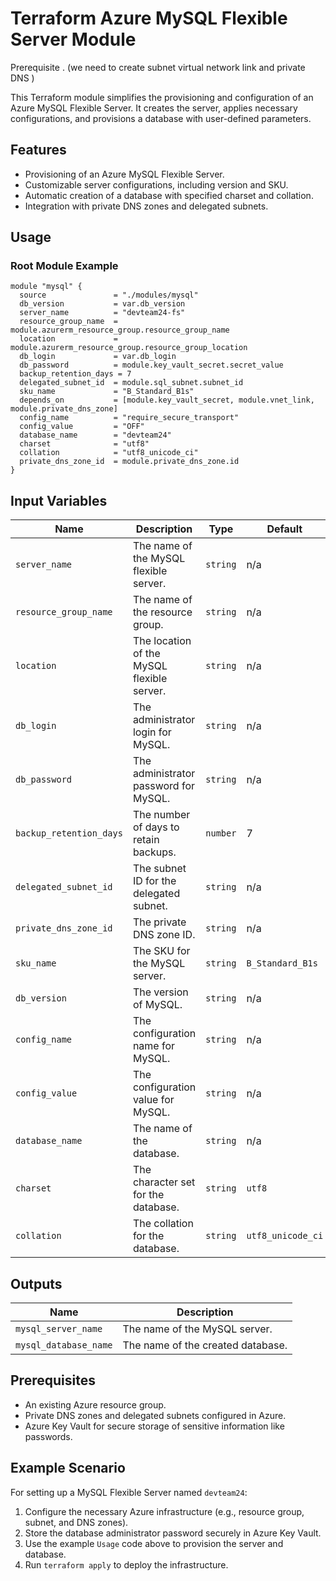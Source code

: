 # Terraform Azure MySQL Flexible Server Module

Prerequisite . (we need to create subnet virtual network link and private DNS )

This Terraform module simplifies the provisioning and configuration of an Azure MySQL Flexible Server. It creates the server, applies necessary configurations, and provisions a database with user-defined parameters.

## Features
- Provisioning of an Azure MySQL Flexible Server.
- Customizable server configurations, including version and SKU.
- Automatic creation of a database with specified charset and collation.
- Integration with private DNS zones and delegated subnets.

## Usage

### Root Module Example
```hcl
module "mysql" {
  source               = "./modules/mysql"
  db_version           = var.db_version
  server_name          = "devteam24-fs"
  resource_group_name  = module.azurerm_resource_group.resource_group_name
  location             = module.azurerm_resource_group.resource_group_location
  db_login             = var.db_login
  db_password          = module.key_vault_secret.secret_value
  backup_retention_days = 7
  delegated_subnet_id  = module.sql_subnet.subnet_id
  sku_name             = "B_Standard_B1s"
  depends_on           = [module.key_vault_secret, module.vnet_link, module.private_dns_zone]
  config_name          = "require_secure_transport"
  config_value         = "OFF"
  database_name        = "devteam24"
  charset              = "utf8"
  collation            = "utf8_unicode_ci"
  private_dns_zone_id  = module.private_dns_zone.id
}
```

## Input Variables

| Name                   | Description                                        | Type     | Default | Required |
|------------------------|----------------------------------------------------|----------|---------|----------|
| `server_name`          | The name of the MySQL flexible server.             | `string` | n/a     | Yes      |
| `resource_group_name`  | The name of the resource group.                   | `string` | n/a     | Yes      |
| `location`             | The location of the MySQL flexible server.         | `string` | n/a     | Yes      |
| `db_login`             | The administrator login for MySQL.                | `string` | n/a     | Yes      |
| `db_password`          | The administrator password for MySQL.             | `string` | n/a     | Yes      |
| `backup_retention_days`| The number of days to retain backups.             | `number` | 7       | No       |
| `delegated_subnet_id`  | The subnet ID for the delegated subnet.            | `string` | n/a     | Yes      |
| `private_dns_zone_id`  | The private DNS zone ID.                           | `string` | n/a     | Yes      |
| `sku_name`             | The SKU for the MySQL server.                      | `string` | `B_Standard_B1s` | No |
| `db_version`           | The version of MySQL.                              | `string` | n/a     | Yes      |
| `config_name`          | The configuration name for MySQL.                 | `string` | n/a     | Yes      |
| `config_value`         | The configuration value for MySQL.                | `string` | n/a     | Yes      |
| `database_name`        | The name of the database.                          | `string` | n/a     | Yes      |
| `charset`              | The character set for the database.               | `string` | `utf8`  | No       |
| `collation`            | The collation for the database.                   | `string` | `utf8_unicode_ci` | No |

## Outputs

| Name                  | Description                            |
|-----------------------|----------------------------------------|
| `mysql_server_name`   | The name of the MySQL server.          |
| `mysql_database_name` | The name of the created database.      |

## Prerequisites
- An existing Azure resource group.
- Private DNS zones and delegated subnets configured in Azure.
- Azure Key Vault for secure storage of sensitive information like passwords.

## Example Scenario
For setting up a MySQL Flexible Server named `devteam24`:

1. Configure the necessary Azure infrastructure (e.g., resource group, subnet, and DNS zones).
2. Store the database administrator password securely in Azure Key Vault.
3. Use the example `Usage` code above to provision the server and database.
4. Run `terraform apply` to deploy the infrastructure.




